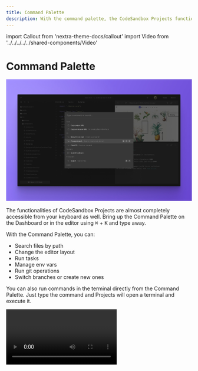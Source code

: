 ```yaml
---
title: Command Palette
description: With the command palette, the CodeSandbox Projects functionality is almost completely accessible from your keyboard
---
```


import Callout from 'nextra-theme-docs/callout'
import Video from '../../../../../shared-components/Video'

# Command Palette

![CodeSandbox Projects Command Palette](../images/command-cover.jpg)

The functionalities of CodeSandbox Projects are almost completely accessible from your keyboard as well. Bring up the Command Palette on the Dashboard or in the editor using <kbd>⌘</kbd> + <kbd>K</kbd> and type away.

With the Command Palette, you can:
- Search files by path
- Change the editor layout
- Run tasks
- Manage env vars
- Run git operations
- Switch branches or create new ones

You can also run commands in the terminal directly from the Command Palette. Just type the command and Projects will open a terminal and execute it.

<Video src="../../command-runscript.mp4" />


If you use the [VSCode extension](https://marketplace.visualstudio.com/items?itemName=CodeSandbox-io.codesandbox-projects), Projects related functionality is also available in VS Code’s command palette (<kbd>⇧</kbd> <kbd>⌘</kbd> <kbd>P</kbd>).

![CodeSandbox Projects Command Palette](../images/command-vscode.jpg)

Keyboard shortcuts are also supported for the most common operations. For the full list, go to the [Keyboard Shortcuts](./shortcuts) page.